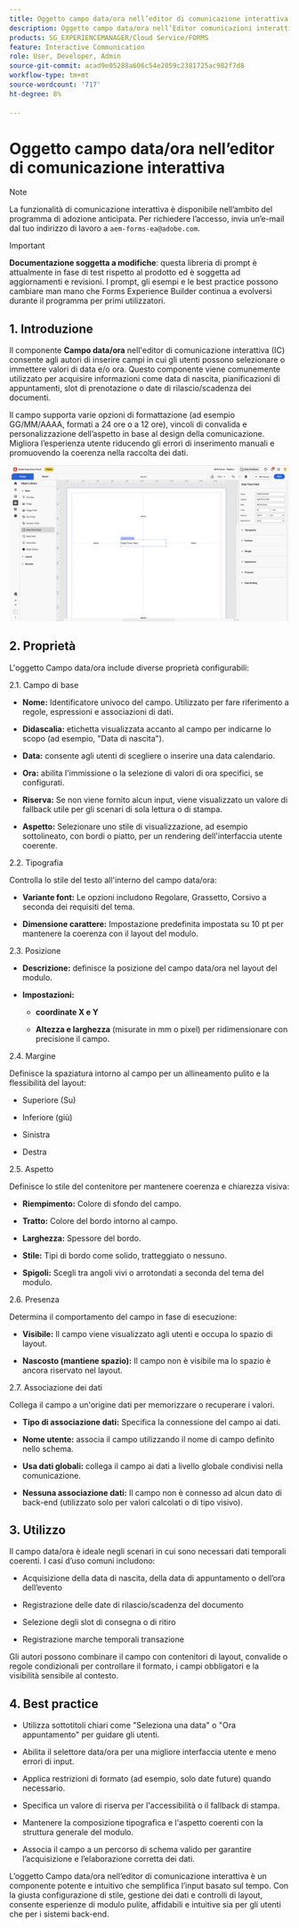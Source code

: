 ```yaml
---
title: Oggetto campo data/ora nell’editor di comunicazione interattiva
description: Oggetto campo data/ora nell’Editor comunicazioni interattive di AEM Forms per consentire agli autori di inserire campi in cui gli utenti possono selezionare o immettere valori di data e/o ora.
products: SG_EXPERIENCEMANAGER/Cloud Service/FORMS
feature: Interactive Communication
role: User, Developer, Admin
source-git-commit: acad9e05288a606c54e2059c2381725ac982f7d8
workflow-type: tm+mt
source-wordcount: '717'
ht-degree: 8%

---
```



# Oggetto campo data/ora nell’editor di comunicazione interattiva

>[!NOTE]
>
> La funzionalità di comunicazione interattiva è disponibile nell’ambito del programma di adozione anticipata. Per richiedere l’accesso, invia un’e-mail dal tuo indirizzo di lavoro a `aem-forms-ea@adobe.com`.

>[!IMPORTANT]
>
> **Documentazione soggetta a modifiche**: questa libreria di prompt è attualmente in fase di test rispetto al prodotto ed è soggetta ad aggiornamenti e revisioni. I prompt, gli esempi e le best practice possono cambiare man mano che Forms Experience Builder continua a evolversi durante il programma per primi utilizzatori.

## &#x200B;1. Introduzione

Il componente **Campo data/ora** nell&#39;editor di comunicazione interattiva (IC) consente agli autori di inserire campi in cui gli utenti possono selezionare o immettere valori di data e/o ora. Questo componente viene comunemente utilizzato per acquisire informazioni come data di nascita, pianificazioni di appuntamenti, slot di prenotazione o date di rilascio/scadenza dei documenti.

Il campo supporta varie opzioni di formattazione (ad esempio GG/MM/AAAA, formati a 24 ore o a 12 ore), vincoli di convalida e personalizzazione dell’aspetto in base al design della comunicazione. Migliora l’esperienza utente riducendo gli errori di inserimento manuali e promuovendo la coerenza nella raccolta dei dati.

![Trova documento IC](/help/forms/interactive-communication/assets/datetime.png)

## &#x200B;2. Proprietà

L&#39;oggetto Campo data/ora include diverse proprietà configurabili:

2.1. Campo di base

- **Nome:** Identificatore univoco del campo. Utilizzato per fare riferimento a regole, espressioni e associazioni di dati.

- **Didascalia:** etichetta visualizzata accanto al campo per indicarne lo scopo (ad esempio, &quot;Data di nascita&quot;).

- **Data:** consente agli utenti di scegliere o inserire una data calendario.

- **Ora:** abilita l&#39;immissione o la selezione di valori di ora specifici, se configurati.

- **Riserva:** Se non viene fornito alcun input, viene visualizzato un valore di fallback utile per gli scenari di sola lettura o di stampa.

- **Aspetto:** Selezionare uno stile di visualizzazione, ad esempio sottolineato, con bordi o piatto, per un rendering dell&#39;interfaccia utente coerente.

2.2. Tipografia

Controlla lo stile del testo all&#39;interno del campo data/ora:

- **Variante font:** Le opzioni includono Regolare, Grassetto, Corsivo a seconda dei requisiti del tema.

- **Dimensione carattere:** Impostazione predefinita impostata su 10 pt per mantenere la coerenza con il layout del modulo.

2.3. Posizione

- **Descrizione:** definisce la posizione del campo data/ora nel layout del modulo.

- **Impostazioni:**

   - **coordinate X e Y**

   - **Altezza e larghezza** (misurate in mm o pixel) per ridimensionare con precisione il campo.

2.4. Margine

Definisce la spaziatura intorno al campo per un allineamento pulito e la flessibilità del layout:

- Superiore (Su)

- Inferiore (giù)

- Sinistra

- Destra

2.5. Aspetto

Definisce lo stile del contenitore per mantenere coerenza e chiarezza visiva:

- **Riempimento:** Colore di sfondo del campo.

- **Tratto:** Colore del bordo intorno al campo.

- **Larghezza:** Spessore del bordo.

- **Stile:** Tipi di bordo come solido, tratteggiato o nessuno.

- **Spigoli:** Scegli tra angoli vivi o arrotondati a seconda del tema del modulo.

2.6. Presenza

Determina il comportamento del campo in fase di esecuzione:

- **Visibile:** Il campo viene visualizzato agli utenti e occupa lo spazio di layout.

- **Nascosto (mantiene spazio):** Il campo non è visibile ma lo spazio è ancora riservato nel layout.

2.7. Associazione dei dati

Collega il campo a un&#39;origine dati per memorizzare o recuperare i valori.

- **Tipo di associazione dati:** Specifica la connessione del campo ai dati.

- **Nome utente:** associa il campo utilizzando il nome di campo definito nello schema.

- **Usa dati globali:** collega il campo ai dati a livello globale condivisi nella comunicazione.

- **Nessuna associazione dati:** Il campo non è connesso ad alcun dato di back-end (utilizzato solo per valori calcolati o di tipo visivo).

## &#x200B;3. Utilizzo

Il campo data/ora è ideale negli scenari in cui sono necessari dati temporali coerenti. I casi d’uso comuni includono:

- Acquisizione della data di nascita, della data di appuntamento o dell’ora dell’evento

- Registrazione delle date di rilascio/scadenza del documento

- Selezione degli slot di consegna o di ritiro

- Registrazione marche temporali transazione

Gli autori possono combinare il campo con contenitori di layout, convalide o regole condizionali per controllare il formato, i campi obbligatori e la visibilità sensibile al contesto.

## &#x200B;4. Best practice

- Utilizza sottotitoli chiari come &quot;Seleziona una data&quot; o &quot;Ora appuntamento&quot; per guidare gli utenti.

- Abilita il selettore data/ora per una migliore interfaccia utente e meno errori di input.

- Applica restrizioni di formato (ad esempio, solo date future) quando necessario.

- Specifica un valore di riserva per l&#39;accessibilità o il fallback di stampa.

- Mantenere la composizione tipografica e l&#39;aspetto coerenti con la struttura generale del modulo.

- Associa il campo a un percorso di schema valido per garantire l’acquisizione e l’elaborazione corretta dei dati.

L’oggetto Campo data/ora nell’editor di comunicazione interattiva è un componente potente e intuitivo che semplifica l’input basato sul tempo. Con la giusta configurazione di stile, gestione dei dati e controlli di layout, consente esperienze di modulo pulite, affidabili e intuitive sia per gli utenti che per i sistemi back-end.
